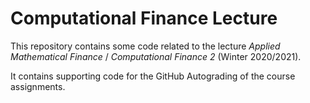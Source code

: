 # Computational Finance Lecture

This repository contains some code related to the lecture *Applied Mathematical Finance* / *Computational Finance 2* (Winter 2020/2021).

It contains supporting code for the GitHub Autograding of the course assignments.
